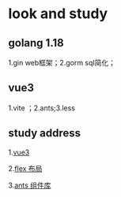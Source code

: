 # look and study

## golang 1.18  

1.gin web框架；2.gorm sql简化；

## vue3  

1.vite ；2.ants;3.less

## study address

1.[vue3](https://vue3.chengpeiquan.com/communication.html#%E5%88%9B%E5%BB%BA%E5%92%8C%E7%A7%BB%E9%99%A4%E7%9B%91%E5%90%AC%E4%BA%8B%E4%BB%B6-new)

2.[flex 布局](https://www.bbsmax.com/A/l1dyQD7nde/)

3.[ants 组件库](https://www.antdv.com/components/button-cn)